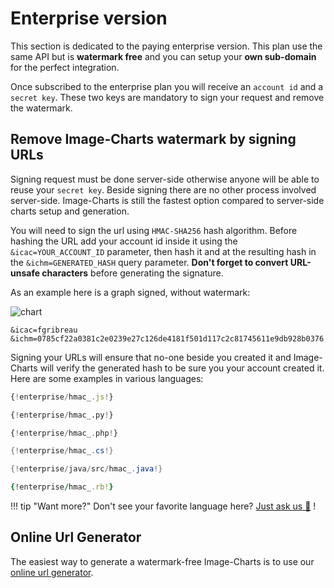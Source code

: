 # Enterprise version

This section is dedicated to the paying enterprise version. This plan use the same API but is **watermark free** and you can setup your **own sub-domain** for the perfect integration.

Once subscribed to the enterprise plan you will receive an `account id` and a `secret key`. These two keys are mandatory to sign your request and remove the watermark.

## Remove Image-Charts watermark by signing URLs

Signing request must be done server-side otherwise anyone will be able to reuse your `secret key`. Beside signing there are no other process involved server-side. Image-Charts is still the fastest option compared to server-side charts setup and generation.

You will need to sign the url using `HMAC-SHA256` hash algorithm. Before hashing the URL add your account id inside it using the `&icac=YOUR_ACCOUNT_ID` parameter, then hash it and at the resulting hash in the `&ichm=GENERATED_HASH` query parameter. **Don't forget to convert URL-unsafe characters** before generating the signature.

As an example here is a graph signed, without watermark:

![chart](https://image-charts.com/chart?chtt=No%20watermark!&cht=lc&chd=t%3A40%2C20%2C10%2C20%2C40%2C20%2C20%2C40%2C10%2C20%2C40%2C60%7C55%2C35%2C5%2C45%2C25%2C45%2C45%2C45%2C25%2C15%2C55%2C45&chs=700x200&chof=.png&chf=b0%2Clg%2C90%2Cffeb3b%2C0.2%2Cf44336%2C1%7Cb1%2Clg%2C90%2C8bc34a%2C0.2%2C009688%2C1&icac=fgribreau&ichm=0785cf22a0381c2e0239e27c126de4181f501d117c2c81745611e9db928b0376)


```
&icac=fgribreau
&ichm=0785cf22a0381c2e0239e27c126de4181f501d117c2c81745611e9db928b0376
```

Signing your URLs will ensure that no-one beside you created it and Image-Charts will verify the generated hash to be sure you your account created it. Here are some examples in various languages:


```js tab="NodeJS 6+" linenums="1"
{!enterprise/hmac_.js!}
```


```python tab="Python 3" linenums="1"
{!enterprise/hmac_.py!}
```


```php tab="PHP 5+" linenums="1"
{!enterprise/hmac_.php!}
```

```csharp tab="C#" linenums="1"
{!enterprise/hmac_.cs!}
```

```java tab="Java" linenums="1"
{!enterprise/java/src/hmac_.java!}
```

```ruby tab="Ruby 2.x" linenums="1"
{!enterprise/hmac_.rb!}
```

!!! tip "Want more?"
    Don't see your favorite language here? [Just ask us :angel:](mailto:support@image-charts.com) !

## Online Url Generator

The easiest way to generate a watermark-free Image-Charts is to use our [online url generator](https://codepen.io/FGRibreau/full/ZKoOGo/).
